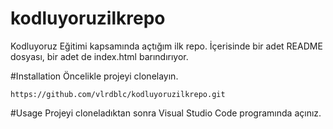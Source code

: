 # kodluyoruzilkrepo
Kodluyoruz Eğitimi kapsamında açtığım ilk repo. İçerisinde bir adet README dosyası, bir adet de index.html barındırıyor.

#Installation
Öncelikle projeyi clonelayın.
```
https://github.com/vlrdblc/kodluyoruzilkrepo.git
```

#Usage
Projeyi cloneladıktan sonra Visual Studio Code programında açınız.
